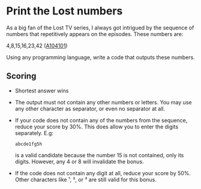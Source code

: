 Print the Lost numbers
======================

As a big fan of the Lost TV series, I always got intrigued by the
sequence of numbers that repetitively appears on the episodes. These
numbers are:

4,8,15,16,23,42 ([A104101](https://oeis.org/A104101))

Using any programming language, write a code that outputs these numbers.

Scoring
-------

* Shortest answer wins

* The output must not contain any other numbers or letters. You may
  use any other character as separator, or even no separator at all.

* If your code does not contain any of the numbers from the sequence,
  reduce your score by 30%. This does allow you to enter the digits
  separately. E.g:

      abcde1fg5h

  is a valid candidate because the number 15
  is not contained, only its digits. However, any 4 or 8
  will invalidate the bonus.

* If the code does not contain any digit at all, reduce your score by 50%.
  Other characters like &#xB9;, &#xB2;, or &#xB3; are still valid for
  this bonus.
